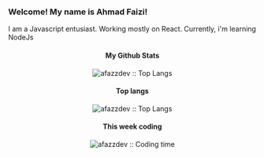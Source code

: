 ### Welcome! My name is Ahmad Faizi!
I am a Javascript entusiast. Working mostly on React. Currently, i'm learning NodeJs

<h4 align="center">My Github Stats</h4>
<p align="center"><img src="https://github-readme-stats.vercel.app/api?username=afazzdev" alt="afazzdev :: Top Langs" /></p>

<h4 align="center">Top langs</h4>
<p align="center"><img src="https://github-readme-stats.vercel.app/api/top-langs/?username=afazzdev&layout=compact&count_private=true&show_icons=true" alt="afazzdev :: Top Langs" /></p>

<h4 align="center">This week coding</h4>
<p align="center"><img src="https://github-readme-stats.vercel.app/api/wakatime?username=afazzdev" alt="afazzdev :: Coding time" /></p>
